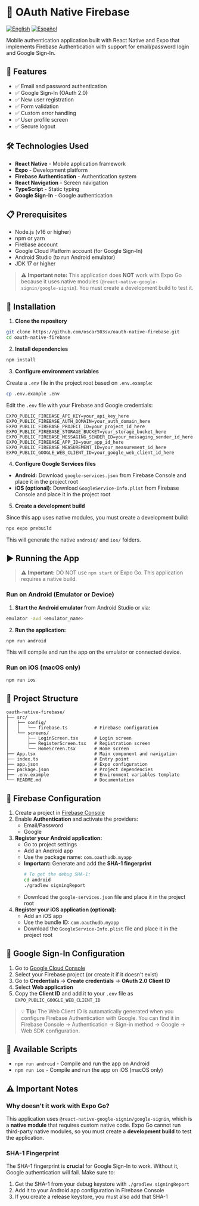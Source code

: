 # 🔐 OAuth Native Firebase

[![English](https://img.shields.io/badge/lang-English-blue.svg)](README.md)
[![Español](https://img.shields.io/badge/lang-Español-red.svg)](README.es.md)

Mobile authentication application built with React Native and Expo that implements Firebase Authentication with support for email/password login and Google Sign-In.

## 📱 Features

- ✅ Email and password authentication
- ✅ Google Sign-In (OAuth 2.0)
- ✅ New user registration
- ✅ Form validation
- ✅ Custom error handling
- ✅ User profile screen
- ✅ Secure logout

## 🛠️ Technologies Used

- **React Native** - Mobile application framework
- **Expo** - Development platform
- **Firebase Authentication** - Authentication system
- **React Navigation** - Screen navigation
- **TypeScript** - Static typing
- **Google Sign-In** - Google authentication

## 📋 Prerequisites

- Node.js (v16 or higher)
- npm or yarn
- Firebase account
- Google Cloud Platform account (for Google Sign-In)
- Android Studio (to run Android emulator)
- JDK 17 or higher

> ⚠️ **Important note:** This application does **NOT** work with Expo Go because it uses native modules (`@react-native-google-signin/google-signin`). You must create a development build to test it.

## 🚀 Installation

1. **Clone the repository**
```bash
git clone https://github.com/oscar503sv/oauth-native-firebase.git
cd oauth-native-firebase
```

2. **Install dependencies**
```bash
npm install
```

3. **Configure environment variables**

Create a `.env` file in the project root based on `.env.example`:

```bash
cp .env.example .env
```

Edit the `.env` file with your Firebase and Google credentials:

```env
EXPO_PUBLIC_FIREBASE_API_KEY=your_api_key_here
EXPO_PUBLIC_FIREBASE_AUTH_DOMAIN=your_auth_domain_here
EXPO_PUBLIC_FIREBASE_PROJECT_ID=your_project_id_here
EXPO_PUBLIC_FIREBASE_STORAGE_BUCKET=your_storage_bucket_here
EXPO_PUBLIC_FIREBASE_MESSAGING_SENDER_ID=your_messaging_sender_id_here
EXPO_PUBLIC_FIREBASE_APP_ID=your_app_id_here
EXPO_PUBLIC_FIREBASE_MEASUREMENT_ID=your_measurement_id_here
EXPO_PUBLIC_GOOGLE_WEB_CLIENT_ID=your_google_web_client_id_here
```

4. **Configure Google Services files**

- **Android:** Download `google-services.json` from Firebase Console and place it in the project root
- **iOS (optional):** Download `GoogleService-Info.plist` from Firebase Console and place it in the project root

5. **Create a development build**

Since this app uses native modules, you must create a development build:

```bash
npx expo prebuild
```

This will generate the native `android/` and `ios/` folders.

## ▶️ Running the App

> ⚠️ **Important:** DO NOT use `npm start` or Expo Go. This application requires a native build.

### Run on Android (Emulator or Device)

1. **Start the Android emulator** from Android Studio or via:
```bash
emulator -avd <emulator_name>
```

2. **Run the application:**
```bash
npm run android
```

This will compile and run the app on the emulator or connected device.

### Run on iOS (macOS only)

```bash
npm run ios
```

## 📁 Project Structure

```
oauth-native-firebase/
├── src/
│   ├── config/
│   │   └── firebase.ts          # Firebase configuration
│   └── screens/
│       ├── LoginScreen.tsx      # Login screen
│       ├── RegisterScreen.tsx   # Registration screen
│       └── HomeScreen.tsx       # Home screen
├── App.tsx                      # Main component and navigation
├── index.ts                     # Entry point
├── app.json                     # Expo configuration
├── package.json                 # Project dependencies
├── .env.example                 # Environment variables template
└── README.md                    # Documentation
```

## 🔧 Firebase Configuration

1. Create a project in [Firebase Console](https://console.firebase.google.com/)
2. Enable **Authentication** and activate the providers:
   - Email/Password
   - Google
3. **Register your Android application:**
   - Go to project settings
   - Add an Android app
   - Use the package name: `com.oauthudb.myapp`
   - **Important:** Generate and add the **SHA-1 fingerprint**
     ```bash
     # To get the debug SHA-1:
     cd android
     ./gradlew signingReport
     ```
   - Download the `google-services.json` file and place it in the project root
4. **Register your iOS application (optional):**
   - Add an iOS app
   - Use the bundle ID: `com.oauthudb.myapp`
   - Download the `GoogleService-Info.plist` file and place it in the project root

## 🔑 Google Sign-In Configuration

1. Go to [Google Cloud Console](https://console.cloud.google.com/)
2. Select your Firebase project (or create it if it doesn't exist)
3. Go to **Credentials** → **Create credentials** → **OAuth 2.0 Client ID**
4. Select **Web application**
5. Copy the **Client ID** and add it to your `.env` file as `EXPO_PUBLIC_GOOGLE_WEB_CLIENT_ID`

> 💡 **Tip:** The Web Client ID is automatically generated when you configure Firebase Authentication with Google. You can find it in Firebase Console → Authentication → Sign-in method → Google → Web SDK configuration.

## 📝 Available Scripts

- `npm run android` - Compile and run the app on Android
- `npm run ios` - Compile and run the app on iOS (macOS only)

## ⚠️ Important Notes

### Why doesn't it work with Expo Go?

This application uses `@react-native-google-signin/google-signin`, which is a **native module** that requires custom native code. Expo Go cannot run third-party native modules, so you must create a **development build** to test the application.

### SHA-1 Fingerprint

The SHA-1 fingerprint is **crucial** for Google Sign-In to work. Without it, Google authentication will fail. Make sure to:

1. Get the SHA-1 from your debug keystore with `./gradlew signingReport`
2. Add it to your Android app configuration in Firebase Console
3. If you create a release keystore, you must also add that SHA-1